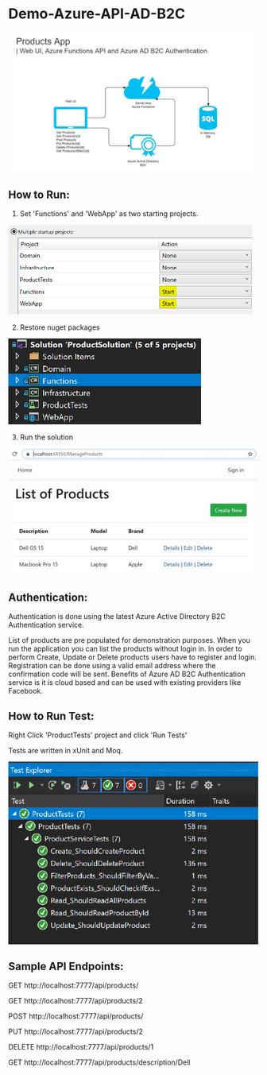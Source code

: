 # Demo-Azure-API-AD-B2C

![Design](https://github.com/disaw/Demo-Azure-API-AD-B2C/blob/master/Documents/Design.JPG?raw=true)

## How to Run:

1. Set 'Functions' and 'WebApp' as two starting projects.

![Starting Projects](https://github.com/disaw/Demo-Azure-API-AD-B2C/blob/master/Documents/MultipleStartup.png?raw=true)


2. Restore nuget packages 

![Solution Structure](https://github.com/disaw/Demo-Azure-API-AD-B2C/blob/master/Documents/Projects.png?raw=true)


3. Run the solution

![Web UI](https://github.com/disaw/Demo-Azure-API-AD-B2C/blob/master/Documents/WebUIHome.JPG?raw=true)


## Authentication:

Authentication is done using the latest Azure Active Directory B2C Authentication service.

List of products are pre populated for demonstration purposes.
When you run the application you can list the products without login in.
In order to perform Create, Update or Delete products users have to register and login.
Registration can be done using a valid email address where the confirmation code will be sent.
Benefits of Azure AD B2C Authentication service is it is cloud based and can be used with existing providers like Facebook.


## How to Run Test:

Right Click 'ProductTests' project and click 'Run Tests'

Tests are written in xUnit and Moq.

![Test](https://github.com/disaw/Demo-Azure-API-AD-B2C/blob/master/Documents/Tests.png?raw=true)


## Sample API Endpoints:

GET http://localhost:7777/api/products/

GET http://localhost:7777/api/products/2

POST http://localhost:7777/api/products/

PUT http://localhost:7777/api/products/2

DELETE http://localhost:7777/api/products/1

GET http://localhost:7777/api/products/description/Dell
